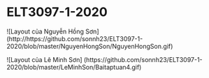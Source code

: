 # ELT3097-1-2020
<p> ![Layout của Nguyễn Hồng Sơn] (http://https://github.com/sonnh23/ELT3097-1-2020/blob/master/NguyenHongSon/NguyenHongSon.gif) </p>
<p>![Layout của Lê Minh Sơn] (https://github.com/sonnh23/ELT3097-1-2020/blob/master/LeMinhSon/Baitaptuan4.gif) </p>
